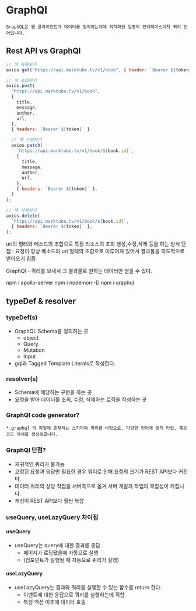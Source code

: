 # GraphQl

    GraphQL은 웹 클라이언트가 데이터를 질의하는데에 최적화된 일종의 인터페이스이자 쿼리 언어입니다.

## Rest API vs GraphQl

```js
// 책 목록보기
axios.get("https://api.marktube.tv/v1/book", { header: `Bearer ${token}` });

// 책 조회하기
axios.post(
  "https://api.marktube.tv/v1/book",
  {
    title,
    message,
    author,
    url,
  },
  { headers: `Bearer ${token}` }

  // 책 수정하기
  axios.patch(
    `https://api.marktube.tv/v1/book/${book.id}`,
    {
      title,
      message,
      author,
      url,
    },
    { headers: `Bearer ${token}` },
  )
);

// 책 삭제하기
axios.delete(
  `https://api.marktube.tv/v1/book/${book.id}`,
  { headers: `Bearer ${token}` },
);
```

uri의 형태와 메소드의 조합으로 특정 리소스의 조회 생성,수정,삭제 등을 하는 방식
단점 : 요청이 항상 메소드와 uri 형태의 조합으로 이루어져 있어서 결과물을 의도적으로 받아오기 힘듬

GraphQl - 쿼리를 보내서 그 결과물로 원하는 데이터만 얻을 수 있다.

npm i apollo-server
npm i nodemon -D
npm i qraphql

## typeDef & resolver

### typeDef(s)

- GraphQL Schema를 정의하는 곳
  - object
  - Query
  - Mutation
  - Input
- gql과 Tagged Template Literals로 작성한다.

### resolver(s)

- Schema에 해당하는 구현을 하는 곳
- 요청을 받아 데이터를 조회, 수정, 삭제하는 로직을 작성하는 곳

### GraphQl code generator?

    *.graphql 의 파일에 존재하는 스키마와 쿼리를 바탕으로, 다양한 언어에 맞게 타입, 혹은 코드 자체를 생성해줍니다.

### GraphQl 단점?

- 재귀적인 쿼리가 불가능
- 고정된 요청과 응답만 필요한 경우 쿼리로 인해 요청의 크기가 REST API보다 커진다.
- 데이터 쿼리의 상당 작업을 서버측으로 옮겨 서버 개발자 작업의 복잡성이 커집니다.
- 캐싱이 REST API보다 훨씬 복잡

### useQuery, useLazyQuery 차이점

#### useQuery

- useQuery는 query에 대한 결과를 응답
  - 페이지가 로딩됐을때 자동으로 실행
  - (컴포넌트가 실행될 때 자동으로 쿼리가 실행)

#### useLazyQuery

- useLazyQuery는 결과와 쿼리를 실행할 수 있는 함수를 return 한다.
  - 이벤트에 대한 응답으로 쿼리를 실행하는데 적합
  - 특정 액션 이후에 데이터 호출